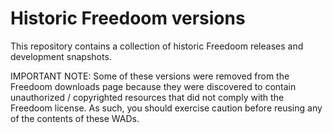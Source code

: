 
# Historic Freedoom versions

This repository contains a collection of historic Freedoom releases and development snapshots. 

IMPORTANT NOTE: Some of these versions were removed from the Freedoom downloads page because
they were discovered to contain unauthorized / copyrighted resources that did not comply with
the Freedoom license. As such, you should exercise caution before reusing any of the contents
of these WADs. 

